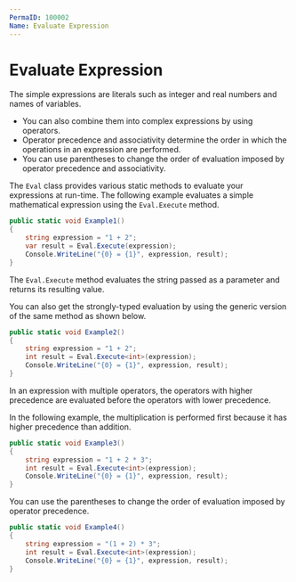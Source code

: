 ```yaml
---
PermaID: 100002
Name: Evaluate Expression
---
```


# Evaluate Expression

The simple expressions are literals such as integer and real numbers and names of variables. 

 - You can also combine them into complex expressions by using operators. 
 - Operator precedence and associativity determine the order in which the operations in an expression are performed. 
 - You can use parentheses to change the order of evaluation imposed by operator precedence and associativity.

The `Eval` class provides various static methods to evaluate your expressions at run-time. The following example evaluates a simple mathematical expression using the `Eval.Execute` method.

```csharp
public static void Example1()
{
    string expression = "1 + 2";
    var result = Eval.Execute(expression);
    Console.WriteLine("{0} = {1}", expression, result);
}
```

The `Eval.Execute` method evaluates the string passed as a parameter and returns its resulting value. 

You can also get the strongly-typed evaluation by using the generic version of the same method as shown below.

```csharp
public static void Example2()
{
    string expression = "1 + 2";
    int result = Eval.Execute<int>(expression);
    Console.WriteLine("{0} = {1}", expression, result);
}
```

In an expression with multiple operators, the operators with higher precedence are evaluated before the operators with lower precedence. 

In the following example, the multiplication is performed first because it has higher precedence than addition.

```csharp
public static void Example3()
{
    string expression = "1 + 2 * 3";
    int result = Eval.Execute<int>(expression);
    Console.WriteLine("{0} = {1}", expression, result);
}
```

You can use the parentheses to change the order of evaluation imposed by operator precedence.

```csharp
public static void Example4()
{
    string expression = "(1 + 2) * 3";
    int result = Eval.Execute<int>(expression);
    Console.WriteLine("{0} = {1}", expression, result);
}
```
